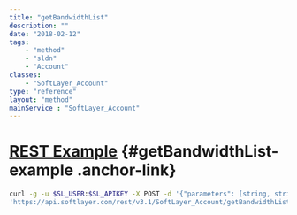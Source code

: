 ```yaml
---
title: "getBandwidthList"
description: ""
date: "2018-02-12"
tags:
    - "method"
    - "sldn"
    - "Account"
classes:
    - "SoftLayer_Account"
type: "reference"
layout: "method"
mainService : "SoftLayer_Account"
---
```


# [REST Example](#getBandwidthList-example) <a href="/article/rest/"><i class="fas fa-question"></i></a> {#getBandwidthList-example .anchor-link} 
```bash
curl -g -u $SL_USER:$SL_APIKEY -X POST -d '{"parameters": [string, string, string, string, int]}' \
'https://api.softlayer.com/rest/v3.1/SoftLayer_Account/getBandwidthList'
```
